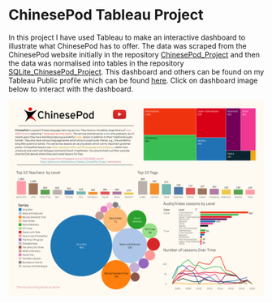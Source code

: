 # ChinesePod Tableau Project

In this project I have used Tableau to make an interactive dashboard to
illustrate what ChinesePod has to offer. The data was scraped from the
ChinesePod website initially in the repository
[ChinesePod_Project](https://github.com/dlwhittenbury/ChinesePod_Project)
and then the data was normalised into tables in the repository
[SQLite_ChinesePod_Project](https://github.com/dlwhittenbury/SQLite_ChinesePod_Project).
This dashboard and others can be found on my Tableau Public profile which can be
found [here](https://public.tableau.com/profile/daniel.whittenbury#!/?newProfile=&activeTab=0).
Click on dashboard image below to interact with the dashboard. 

[![ChinesePod Dashboard](images/ChinesePod_dashboard.png)](https://public.tableau.com/profile/daniel.whittenbury#!/vizhome/ChinesePod_Dashboard/Dashboard1)
